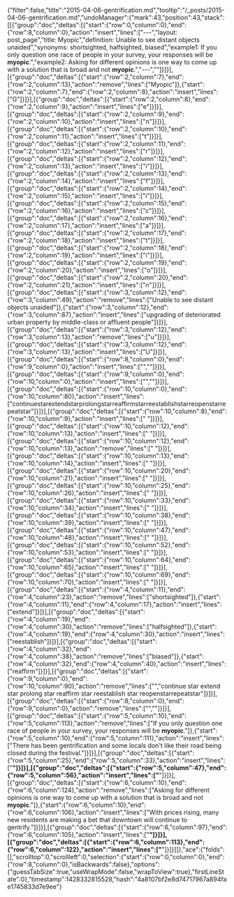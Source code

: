 {"filter":false,"title":"2015-04-06-gentrification.md","tooltip":"/_posts/2015-04-06-gentrification.md","undoManager":{"mark":43,"position":43,"stack":[[{"group":"doc","deltas":[{"start":{"row":0,"column":0},"end":{"row":8,"column":0},"action":"insert","lines":["---","layout: post_page","title: Myopic","definition: Unable to see distant objects unaided","synonyms:  shortsighted, halfsighted, biased","example1: If you only question one race of people in your survey, your responses will be <strong>myopic</strong>.","example2: Asking for different opinions is one way to come up with a solution that is broad and not <strong>myopic</strong>.","---",""]}]}],[{"group":"doc","deltas":[{"start":{"row":2,"column":7},"end":{"row":2,"column":13},"action":"remove","lines":["Myopic"]},{"start":{"row":2,"column":7},"end":{"row":2,"column":8},"action":"insert","lines":["G"]}]}],[{"group":"doc","deltas":[{"start":{"row":2,"column":8},"end":{"row":2,"column":9},"action":"insert","lines":["e"]}]}],[{"group":"doc","deltas":[{"start":{"row":2,"column":9},"end":{"row":2,"column":10},"action":"insert","lines":["n"]}]}],[{"group":"doc","deltas":[{"start":{"row":2,"column":10},"end":{"row":2,"column":11},"action":"insert","lines":["t"]}]}],[{"group":"doc","deltas":[{"start":{"row":2,"column":11},"end":{"row":2,"column":12},"action":"insert","lines":["r"]}]}],[{"group":"doc","deltas":[{"start":{"row":2,"column":12},"end":{"row":2,"column":13},"action":"insert","lines":["i"]}]}],[{"group":"doc","deltas":[{"start":{"row":2,"column":13},"end":{"row":2,"column":14},"action":"insert","lines":["f"]}]}],[{"group":"doc","deltas":[{"start":{"row":2,"column":14},"end":{"row":2,"column":15},"action":"insert","lines":["i"]}]}],[{"group":"doc","deltas":[{"start":{"row":2,"column":15},"end":{"row":2,"column":16},"action":"insert","lines":["c"]}]}],[{"group":"doc","deltas":[{"start":{"row":2,"column":16},"end":{"row":2,"column":17},"action":"insert","lines":["a"]}]}],[{"group":"doc","deltas":[{"start":{"row":2,"column":17},"end":{"row":2,"column":18},"action":"insert","lines":["t"]}]}],[{"group":"doc","deltas":[{"start":{"row":2,"column":18},"end":{"row":2,"column":19},"action":"insert","lines":["i"]}]}],[{"group":"doc","deltas":[{"start":{"row":2,"column":19},"end":{"row":2,"column":20},"action":"insert","lines":["o"]}]}],[{"group":"doc","deltas":[{"start":{"row":2,"column":20},"end":{"row":2,"column":21},"action":"insert","lines":["n"]}]}],[{"group":"doc","deltas":[{"start":{"row":3,"column":12},"end":{"row":3,"column":49},"action":"remove","lines":["Unable to see distant objects unaided"]},{"start":{"row":3,"column":12},"end":{"row":3,"column":87},"action":"insert","lines":["upgrading of deteriorated urban property by middle-class or affluent people"]}]}],[{"group":"doc","deltas":[{"start":{"row":3,"column":12},"end":{"row":3,"column":13},"action":"remove","lines":["u"]}]}],[{"group":"doc","deltas":[{"start":{"row":3,"column":12},"end":{"row":3,"column":13},"action":"insert","lines":["U"]}]}],[{"group":"doc","deltas":[{"start":{"row":8,"column":0},"end":{"row":9,"column":0},"action":"insert","lines":["",""]}]}],[{"group":"doc","deltas":[{"start":{"row":9,"column":0},"end":{"row":10,"column":0},"action":"insert","lines":["",""]}]}],[{"group":"doc","deltas":[{"start":{"row":10,"column":0},"end":{"row":10,"column":80},"action":"insert","lines":["continuestarextendstarprolongstarreaffirmstarreestablishstarreopenstarrepeatstar"]}]}],[{"group":"doc","deltas":[{"start":{"row":10,"column":8},"end":{"row":10,"column":9},"action":"insert","lines":[" "]}]}],[{"group":"doc","deltas":[{"start":{"row":10,"column":12},"end":{"row":10,"column":13},"action":"insert","lines":[" "]}]}],[{"group":"doc","deltas":[{"start":{"row":10,"column":12},"end":{"row":10,"column":13},"action":"remove","lines":[" "]}]}],[{"group":"doc","deltas":[{"start":{"row":10,"column":13},"end":{"row":10,"column":14},"action":"insert","lines":[" "]}]}],[{"group":"doc","deltas":[{"start":{"row":10,"column":20},"end":{"row":10,"column":21},"action":"insert","lines":[" "]}]}],[{"group":"doc","deltas":[{"start":{"row":10,"column":25},"end":{"row":10,"column":26},"action":"insert","lines":[" "]}]}],[{"group":"doc","deltas":[{"start":{"row":10,"column":33},"end":{"row":10,"column":34},"action":"insert","lines":[" "]}]}],[{"group":"doc","deltas":[{"start":{"row":10,"column":38},"end":{"row":10,"column":39},"action":"insert","lines":[" "]}]}],[{"group":"doc","deltas":[{"start":{"row":10,"column":47},"end":{"row":10,"column":48},"action":"insert","lines":[" "]}]}],[{"group":"doc","deltas":[{"start":{"row":10,"column":52},"end":{"row":10,"column":53},"action":"insert","lines":[" "]}]}],[{"group":"doc","deltas":[{"start":{"row":10,"column":64},"end":{"row":10,"column":65},"action":"insert","lines":[" "]}]}],[{"group":"doc","deltas":[{"start":{"row":10,"column":69},"end":{"row":10,"column":70},"action":"insert","lines":[" "]}]}],[{"group":"doc","deltas":[{"start":{"row":4,"column":11},"end":{"row":4,"column":23},"action":"remove","lines":["shortsighted"]},{"start":{"row":4,"column":11},"end":{"row":4,"column":17},"action":"insert","lines":["extend"]}]}],[{"group":"doc","deltas":[{"start":{"row":4,"column":19},"end":{"row":4,"column":30},"action":"remove","lines":["halfsighted"]},{"start":{"row":4,"column":19},"end":{"row":4,"column":30},"action":"insert","lines":["reestablish"]}]}],[{"group":"doc","deltas":[{"start":{"row":4,"column":32},"end":{"row":4,"column":38},"action":"remove","lines":["biased"]},{"start":{"row":4,"column":32},"end":{"row":4,"column":40},"action":"insert","lines":["reaffirm"]}]}],[{"group":"doc","deltas":[{"start":{"row":9,"column":0},"end":{"row":10,"column":90},"action":"remove","lines":["","continue star extend star prolong star reaffirm star reestablish star reopenstarrepeatstar"]}]}],[{"group":"doc","deltas":[{"start":{"row":8,"column":0},"end":{"row":9,"column":0},"action":"remove","lines":["",""]}]}],[{"group":"doc","deltas":[{"start":{"row":5,"column":10},"end":{"row":5,"column":113},"action":"remove","lines":["If you only question one race of people in your survey, your responses will be <strong>myopic</strong>."]},{"start":{"row":5,"column":10},"end":{"row":5,"column":111},"action":"insert","lines":["There has been gentrification and some locals don't like their road being closed during the festival."]}]}],[{"group":"doc","deltas":[{"start":{"row":5,"column":25},"end":{"row":5,"column":33},"action":"insert","lines":["<strong>"]}]}],[{"group":"doc","deltas":[{"start":{"row":5,"column":47},"end":{"row":5,"column":56},"action":"insert","lines":["</strong>"]}]}],[{"group":"doc","deltas":[{"start":{"row":6,"column":10},"end":{"row":6,"column":124},"action":"remove","lines":["Asking for different opinions is one way to come up with a solution that is broad and not <strong>myopic</strong>."]},{"start":{"row":6,"column":10},"end":{"row":6,"column":106},"action":"insert","lines":["With prices rising, many new residents are making a bet that downtown will continue to gentrify."]}]}],[{"group":"doc","deltas":[{"start":{"row":6,"column":97},"end":{"row":6,"column":105},"action":"insert","lines":["<strong>"]}]}],[{"group":"doc","deltas":[{"start":{"row":6,"column":113},"end":{"row":6,"column":122},"action":"insert","lines":["</strong>"]}]}]]},"ace":{"folds":[],"scrolltop":0,"scrollleft":0,"selection":{"start":{"row":0,"column":0},"end":{"row":8,"column":0},"isBackwards":false},"options":{"guessTabSize":true,"useWrapMode":false,"wrapToView":true},"firstLineState":0},"timestamp":1428332815528,"hash":"4a8107bf2e8d74717967a894fae1745833d7e9ee"}